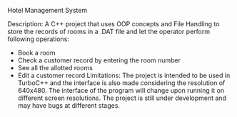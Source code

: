 Hotel Management System

Description:
A C++ project that uses OOP concepts and File Handling to store the records of rooms in a .DAT file and let the operator perform following operations:

*  Book a room
*  Check a customer record by entering the room number
*  See all the allotted rooms
*  Edit a customer record
Limitations:
The project is intended to be used in TurboC++ and the interface is also made considering the resolution of 640x480.
The interface of the program will change upon running it on different screen resolutions.
The project is still under development and may have bugs at different stages.
